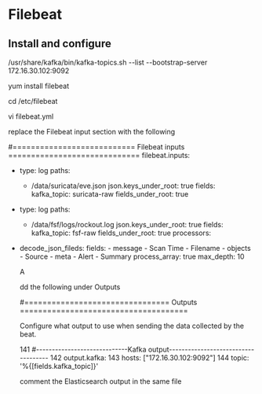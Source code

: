 # Filebeat
## Install and configure

/usr/share/kafka/bin/kafka-topics.sh  --list --bootstrap-server 172.16.30.102:9092

yum install filebeat

cd /etc/filebeat

vi filebeat.yml

replace the Filebeat input section with the following


#=========================== Filebeat inputs =============================
filebeat.inputs:
  - type: log
    paths:
      - /data/suricata/eve.json
    json.keys_under_root: true
    fields:
      kafka_topic: suricata-raw
    fields_under_root: true
  - type: log
    paths:
      - /data/fsf/logs/rockout.log
    json.keys_under_root: true
    fields:
      kafka_topic: fsf-raw
    fields_under_root: true
processors:
  - decode_json_fileds:
      fields:
        - message
        - Scan Time
        - Filename
        - objects
        - Source
        - meta
        - Alert
        - Summary
      process_array: true
      max_depth: 10
      
      
    A
    
    dd the following under Outputs
      
      
      #================================ Outputs =====================================
    
     Configure what output to use when sending the data collected by the beat.
   
    141 #-----------------------------Kafka output------------------------------------
    142 output.kafka:
    143   hosts: ["172.16.30.102:9092"]
    144   topic: '%{[fields.kafka_topic]}'
    
    
    comment the Elasticsearch output in the same file
    




 






